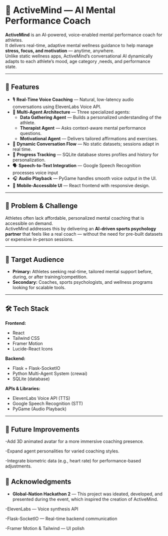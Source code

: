 # 🧠 ActiveMind — AI Mental Performance Coach

**ActiveMind** is an AI-powered, voice-enabled mental performance coach for athletes.  
It delivers real-time, adaptive mental wellness guidance to help manage **stress, focus, and motivation** — anytime, anywhere.  
Unlike static wellness apps, ActiveMind’s conversational AI dynamically adapts to each athlete’s mood, age category ,needs, and performance state.

---

## 🚀 Features

- 🎙 **Real-Time Voice Coaching** — Natural, low-latency audio conversations using ElevenLabs Voice API.  
- 🤖 **Multi-Agent Architecture** — Three specialized agents:
  - **Data Gathering Agent** — Builds a personalized understanding of the athlete.
  - **Therapist Agent** — Asks context-aware mental performance questions.
  - **Motivational Agent** — Delivers tailored affirmations and exercises.
- 🧩 **Dynamic Conversation Flow** — No static datasets; sessions adapt in real time.
- 📂 **Progress Tracking** — SQLite database stores profiles and history for personalization.
- 🗣 **Speech-to-Text Integration** — Google Speech Recognition processes voice input 
- 🎧 **Audio Playback** — PyGame handles smooth voice output in the UI.
- 📱 **Mobile-Accessible UI** — React frontend with responsive design.

---

## 🎯 Problem & Challenge

Athletes often lack affordable, personalized mental coaching that is accessible on demand.  
ActiveMind addresses this by delivering an **AI-driven sports psychology partner** that feels like a real coach — without the need for pre-built datasets or expensive in-person sessions.

---

## 👥 Target Audience

- **Primary:** Athletes seeking real-time, tailored mental support before, during, or after training/competition.  
- **Secondary:** Coaches, sports psychologists, and wellness programs looking for scalable tools.

---


## 🛠 Tech Stack

**Frontend:**
- React  
- Tailwind CSS  
- Framer Motion  
- Lucide-React Icons

**Backend:**
- Flask + Flask-SocketIO  
- Python Multi-Agent System (crewai)
- SQLite (database)

**APIs & Libraries:**
- ElevenLabs Voice API (TTS)  
- Google Speech Recognition (STT)  
- PyGame (Audio Playback)  

---

## 🔮 Future Improvements

   -Add 3D animated avatar for a more immersive coaching presence.

   -Expand agent personalities for varied coaching styles.

   -Integrate biometric data (e.g., heart rate) for performance-based adjustments.

 ## 👏 Acknowledgments
 
  - **Global-Nation Hackathon 2** — This project was ideated, developed, and presented during the event, which inspired the creation of ActiveMind.

  -ElevenLabs — Voice synthesis API

  -Flask-SocketIO — Real-time backend communication

  -Framer Motion & Tailwind — UI polish  
  

